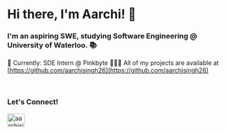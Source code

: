 <h1 align="left">Hi there, I'm Aarchi! 👋</h1>
<h3 align="left">I'm an aspiring SWE, studying Software Engineering @ University of Waterloo. 📚</h3>

🚀 Currently: SDE Intern @ Pinkbyte
👩🏻‍💻 All of my projects are available at [https://github.com/aarchisingh26](https://github.com/aarchisingh26)

<br />

<h3 align="left">Let's Connect!</h3>
<p align="left">
<a href="https://linkedin.com/in/aarchisingh" target="blank"><img align="center" src="https://raw.githubusercontent.com/rahuldkjain/github-profile-readme-generator/master/src/images/icons/Social/linked-in-alt.svg" alt="aarchisingh" height="30" width="40" /></a>
</p>
